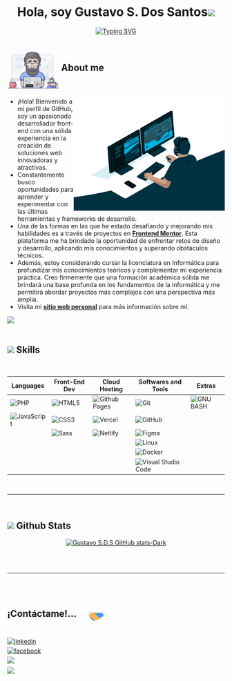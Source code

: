 
<h1 align="center"><b>Hola, soy Gustavo S. Dos Santos</b><img src="https://media.giphy.com/media/hvRJCLFzcasrR4ia7z/giphy.gif" width="35"></h1>

<p align="center"><a href="https://git.io/typing-svg"><img src="https://readme-typing-svg.demolab.com?font=Fira+Code&weight=700&duration=3000&pause=1000&color=299EF3&center=true&vCenter=true&repeat=true&width=500&height=42&lines=Programador+Front-End;Competencias+en+HTML%2C+CSS%2C+y+JavaScript;Versión+Control(git);Diseño+Responsivo;Continuo+Aprendizaje;Adaptabilidad+y+Flexibilidad;Atención+al+Detalle" alt="Typing SVG" /></a></p>

## <picture><img src = "./assets/images/md/about_me.gif" align="center" width ="120px"></picture> **About me** <picture> </picture> <br>
<img align="right" src="./assets/images/md/about_me-right.gif" width = 350px>

- ¡Hola! Bienvenido a mi perfil de GitHub, soy un apasionado desarrollador front-end con una sólida experiencia en la creación de soluciones web innovadoras y atractivas.
- Constantemente busco oportunidades para aprender y experimentar con las últimas herramientas y frameworks de desarrollo.
- Una de las formas en las que he estado desafiando y mejorando mis habilidades es a través de proyectos en **[Frontend Mentor](https://www.frontendmentor.io/profile/GustavoSDS)**. Esta plataforma me ha brindado la oportunidad de enfrentar retos de diseño y desarrollo, aplicando mis conocimientos y superando obstáculos técnicos.
- Además, estoy considerando cursar la licenciatura en Informática para profundizar mis conocimientos teóricos y complementar mi experiencia práctica. Creo firmemente que una formación académica sólida me brindará una base profunda en los fundamentos de la informática y me permitirá abordar proyectos más complejos con una perspectiva más amplia.
- Visita mi **[sitio web personal](https://gsds-portfolio.netlify.app/)** para más información sobre mí.

<img src="https://user-images.githubusercontent.com/73097560/115834477-dbab4500-a447-11eb-908a-139a6edaec5c.gif"><br><br>

## <img src="https://media2.giphy.com/media/QssGEmpkyEOhBCb7e1/giphy.gif?cid=ecf05e47a0n3gi1bfqntqmob8g9aid1oyj2wr3ds3mg700bl&rid=giphy.gif" width ="25"><b> Skills</b>
<br>

<div align="center">

| Languages   | Front-End Dev |  Cloud Hosting | Softwares and Tools | Extras |
| ----------- | ------------- |--------------- | ------------------- | ------ |
| ![PHP](https://img.shields.io/badge/Php%20-%232370ED.svg?style=for-the-badge&logo=php&logoColor=white)      | ![HTML5](https://img.shields.io/badge/HTML5%20-%23E34F26.svg?style=for-the-badge&logo=html5&logoColor=white)         |        ![Github Pages](https://img.shields.io/badge/GitHub%20Pages-%23327FC7.svg?style=for-the-badge&logo=github&logoColor=white)     |   ![Git](https://img.shields.io/badge/git-%23F05033.svg?style=for-the-badge&logo=git&logoColor=white)               |  ![GNU BASH](https://img.shields.io/badge/GNU%20Bash-000000?style=for-the-badge&logo=GNU%20Bash&logoColor=white)    |
| ![JavaScript](https://img.shields.io/badge/JavaScript%20-%23F7DF1E.svg?style=for-the-badge&logo=javascript&logoColor=black)   |  ![CSS3](https://img.shields.io/badge/CSS%20-%231572B6.svg?style=for-the-badge&logo=css3&logoColor=white)          |        ![Vercel](https://img.shields.io/badge/vercel-%23121011.svg?style=for-the-badge&logo=vercel&logoColor=white)     |    ![GitHub](https://img.shields.io/badge/github-%23121011.svg?style=for-the-badge&logo=github&logoColor=white)               |      |
| | ![Sass](https://img.shields.io/badge/Sass%20-%23F7DF1E.svg?style=for-the-badge&logo=Sass&logoColor=black)| ![Netlify](https://img.shields.io/badge/Netlify-%4558F00.svg?style=for-the-badge&logo=netlify&logoColor=white) |  ![Figma](https://img.shields.io/badge/Figma-F24E1E?style=for-the-badge&logo=figma&logoColor=white) |
||||![Linux](https://img.shields.io/badge/Linux-1793D1?style=for-the-badge&logo=linux&logoColor=white)
||||![Docker](https://img.shields.io/badge/Docker-4F10DC?style=for-the-badge&logo=docker&logoColor=white)
||||![Visual Studio Code](https://img.shields.io/badge/Visual%20Studio%20Code-0078d7.svg?style=for-the-badge&logo=visual-studio-code&logoColor=white)

</div>

<br>

-----
<br>

## <img src="https://media.giphy.com/media/iY8CRBdQXODJSCERIr/giphy.gif" width="35"><b> Github Stats </b><br>

<div align="center">

[![Gustavo S.D.S GitHub stats-Dark](https://github-readme-stats.vercel.app/api?username=GustavoSDS&show_icons=true&theme=dark#gh-dark-mode-only)](https://github.com/anuraghazra/github-readme-stats#gh-dark-mode-only)
<!-- [![Gustavo S.D.S GitHub stats-Light](https://github-readme-stats.vercel.app/api?username=GustavoSDS&show_icons=true&theme=default#gh-light-mode-only)](https://github.com/anuraghazra/github-readme-stats#gh-light-mode-only) -->

</div>
<br><br>

-----
<br><br>

## <b>¡Contáctame!... </b><img src="./assets/images/md/handshake.gif" width ="80" align="center">
<br>
<div align='left'>


<a href="https://linkedin.com/in/gustavossds" target="_blank">
<img src="https://img.shields.io/badge/linkedin:  -gustavos S.D.S-0077B5.svg?color=405DE6&style=for-the-badge&logo=linkedin&logoColor=white" alt=linkedin style="margin-bottom: 5px;"/>
</a>

<br>


<a href="https://facebook.com/gustavossds" target="_blank">
<img src="https://img.shields.io/badge/facebook: -gustavo s.d.s-%2300acee.svg?color=1DA1F2&style=for-the-badge&logo=facebook&logoColor=white" alt=facebook style="margin-bottom: 5px;"/>
</a>

<br>

<a href="mailto:simondossantos18@gmail.com" target="_blank">
<img src="https://img.shields.io/badge/gmail: - simondossantos18-%23EA4335.svg?style=for-the-badge&logo=gmail&logoColor=white" t=mail style="margin-bottom: 5px;" />
</a>

</div>

<img src="https://user-images.githubusercontent.com/73097560/115834477-dbab4500-a447-11eb-908a-139a6edaec5c.gif">
